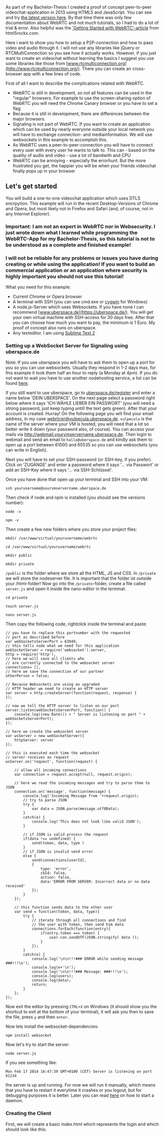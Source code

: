 As part of my Bachelor-Thesis I created a proof of concept peer-to-peer videochat-application in 2013 using HTML5 and JavaScript. You can see and try [the latest version here](webrtc-prototype.felixhagspiel.de). By that time there was only few documentation about WebRTC and not much tutorials, so I had to do a lot of trial & error. Also helpful was the ['Getting Started with WebRTC'-article](http://www.html5rocks.com/en/tutorials/webrtc/basics/) from html5rocks.com.

Here i want to show you how to setup a P2P-connection and how to pass video and audio through it. I will not use any libraries like jQuery or RTCMultiConnection so you see how it actually works. However, if you just want to create an videochat without learning the basics I suggest you use some libraries like those from [www.rtcmulticonnection.org](http://www.rtcmulticonnection.org/). There you can create an cross-browser app with a few lines of code.

First of all I want to describe the complications related with WebRTC.

- WebRTC is still in development, so not all features can be used in the "regular" browsers. For example to use the screen-sharing option of WebRTC you will need the Chrome Canary browser or you have to set a flag
- Because it is still in development, there are differences between the major browsers.
- Signaling is not part of WebRTC. If you want to create an application which can be used by nearly everyone outside your local network you will have to exchange connection- and mediainformation. We will use websockets in this example to accomplish this.
- As WebRTC uses a peer-to-peer-connection you will have to connect every user with every user he wants to talk to. This can - based on the quality of audio and video - use a lot of bandwith and CPU
- WebRTC can be annoying - especially the errorhunt. But the more frustrated you get, the happier you will be when your friends videochat finally pops up in your browser

## Let's get started

You will build a one-to-one videochat application which uses DTLS encrpytion. This example will run in the recent Desktop-Versions of Chrome and Opera, but most likely not in Firefox and Safari (and, of course, not in any Internet Explorer).

### Important: I am not an expert in WebRTC nor in Websecurity. I just wrote down what I learned while programming the WebRTC-App for my Bachelor-Thesis, so this tutorial is not to be understood as a complete and finished example!
### I will not be reliable for any problems or issues you have during creating or while using the application! If you want to build an commercial application or an application where security is highly important you should not use this tutorial!

What you need for this example:

- Current Chrome or Opera browser
- A terminal with SSH (you can use cmd.exe or [cygwin](http://www.cygwin.com/) for Windows)
- A node.js-Server which uses Websockets. If you have none I can recommend [www.uberspace.de](https://uberspace.de/). You will get your own virtual machine with SSH-access for 30 days free. After that you can choose how much you want to pay, the minimum is 1 Euro. My proof of concept also runs on uberspace.
- Any texteditor. I am using [Sublime Text 2](http://www.sublimetext.com/2)


### Setting up a WebSocket Server for Signaling using uberspace.de

Note: If you use uberspace you will have to ask them to open up a port for you so you can use websockets. Usually they respond in 1-2 days max, for this example it took them half an hour to reply (a Monday at 4pm). If you do not want to wait you have to use another nodehosting service, a list can be found [here](https://github.com/joyent/node/wiki/Node-Hosting).

If you still want to use uberspace, go to [uberspace.de/register](https://uberspace.de/register) and enter a name below 'DEIN UBERSPACE'. On the next page select a password right below where it says 'ICH WÄHLE LIEBER EIN PASSWORT' (you will need a strong password, just keep typing untill the text gets green). After that your account is created. Hurray! On the following page you will find your email address, in my case webrtcer@vulpecula.uberspace.de. `vulpecula` is the name of the server where your VM is hosted, you will need that a lot so better write it down (your password also, of course). You can access your mails via http://webmail.yourvmservername.uberspace.de.
Then login to webmail and send an email to `hallo@uberspace.de` and kindly ask them to open up a port between 61000 and 65535 so you can use websockets (you can write in English).

Next you will have to set your SSH-password (or SSH-key, if you prefer). Click on 'ZUGÄNGE' and enter a password where it says '… via Passwort' or add an SSH-Key where it says '… via SSH-Schlüssel'.

Once you have done that open up your terminal and SSH into your VM:

	ssh yourusername@sourvmservername.uberspace.de

Then check if node and npm is installed (you should see the versions number):

`node -v`

`npm -v`

Then create a few new folders where you store your project files:

`mkdir /var/www/virtual/yourusername/webrtc`

`cd /var/www/virtual/yourusername/webrtc`

`mkdir public`

`mkdir private`

`/public` is the folder where we store all the HTML, JS and CSS. In `/private` we will store the nodeserver file. It is important that the folder ist outside your /html-folder! Now go into the `/private`-folder, create a file called `server.js` and open it inside the nano-editor in the terminal:

`cd private`

`touch server.js`

`nano server.js`

Then copy the following code, rightclick inside the terminal and paste:

	// you have to replace this portnumber with the requested
	// port as described before
	var webSocketsServerPort = 63949,
	// this tells node what we need for this application
	webSocketServer = require('websocket').server,
	http = require('http'),
	// here we will save all clients who
	// are currently connected to the websocket server
	connections= [],
	// here we save the connection of our partner
	otherPerson = false;

	// Because Websockets are using an upgraded
	// HTTP header we need to create an HTTP server
	var server = http.createServer(function(request, response) {
	});

	// now we tell the HTTP server to listen on our port
	server.listen(webSocketsServerPort, function() {
		console.log((new Date()) + " Server is listening on port " + webSocketsServerPort);
	});

	// here we create the websocket server
	var wsServer = new webSocketServer({
		httpServer: server
	});

	// this is executed each time the websocket
	// server receives an request
	wsServer.on('request', function(request) {

		// allow all incoming connections
		var connection = request.accept(null, request.origin);

		// here we read the incoming messages and try to parse them to JSON
		connection.on('message', function(message) {
			console.log('Incoming Message from '+request.origin);
			// try to parse JSON
			try {
				var data = JSON.parse(message.utf8Data);
			}
			catch(e) {
				console.log('This does not look like valid JSON');
			}

			// if JSON is valid process the request
			if(data !== undefined) {
				send(token, data, type )
			}
			// if JSON is invalid send error
			else {
				send(connections[userId],
				{
					type: 'error',
					cbId: false,
					action: false,
					data:'ERROR FROM SERVER: Incorrect data or no data received'
				});
			}
		});

		// this function sends data to the other user
		var send = function(token, data, type){
			try {
				// iterate through all connections and find
				// the user with token, then send him data
				connections.forEach(function(entry){
					if(entry.token === token) {
						user.con.sendUTF(JSON.stringify( data ));
					}
				});
			}
			catch(e) {
				console.log('\n\n!!!### ERROR while sending message ###!!!\n');
				console.log(e+'\n');
				console.log('\n\n!!!### Message: ###!!!\n');
				console.log(users);
				console.log(data);
				return;
			}
		};
	});

Now exit the editor by pressing `CTRL+X` on Windows (it should show you the shortcut to exit at the bottom of your terminal), it will ask you then to save the file, press `y` and then `enter`.

Now lets install the websocket-dependencies:

`npm install websocket`

Now let's try to start the server:

`node server.js`

If you see something like:

`Mon Feb 17 2014 16:47:39 GMT+0100 (CET) Server is listening on port 61234`

the server is up and running. For now we will run it manually, which means that you have to restart it everytime it crashes or you logout, but for debugging purposes it is better. Later you can read [here](https://uberspace.de/dokuwiki/development:nodejs) on how to start a daemon.

### Creating the Client

First, we will create a basic index.html which represents the login and which should look like this: